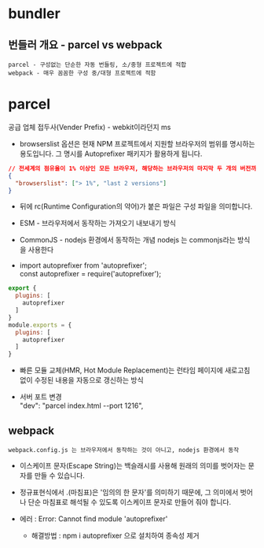 # bundler

## 번들러 개요 - parcel vs webpack

    parcel - 구성없는 단순한 자동 번들링, 소/중형 프로젝트에 적합
    webpack - 매우 꼼꼼한 구성 중/대형 프로젝트에 적함

# parcel

공급 업체 접두사(Vender Prefix) - webkit이라던지 ms

- browserslist 옵션은 현재 NPM 프로젝트에서 지원할 브라우저의 범위를 명시하는 용도입니다.
  그 명시를 Autoprefixer 패키지가 활용하게 됩니다.

```json
// 전세계의 점유율이 1% 이상인 모든 브라우저, 해당하는 브라우저의 마지막 두 개의 버전까지 지원
{
  "browserslist": ["> 1%", "last 2 versions"]
}
```

- 뒤에 rc(Runtime Configuration의 약어)가 붙은 파일은 구성 파일을 의미합니다.

- ESM - 브라우저에서 동작하는 가져오기 내보내기 방식
- CommonJS - nodejs 환경에서 동작하는 개념 nodejs 는 commonjs라는 방식을 사용한다

- import autoprefixer from 'autoprefixer'; <br />
  const autoprefixer = require('autoprefixer');

```js
export {
  plugins: [
    autoprefixer
  ]
}
module.exports = {
  plugins: [
    autoprefixer
  ]
}
```

- 빠른 모듈 교체(HMR, Hot Module Replacement)는 런타임 페이지에 새로고침 없이 수정된 내용을 자동으로 갱신하는 방식

- 서버 포트 변경 <br />
  "dev": "parcel index.html --port 1216",

## webpack

    webpack.config.js 는 브라우저에서 동작하는 것이 아니고, nodejs 환경에서 동작

- 이스케이프 문자(Escape String)는 백슬래시를 사용해 원래의 의미를 벗어자는 문자를 만들 수 있습니다.
- 정규표현식에서 .(마침표)은 '임의의 한 문자'를 의미하기 때문에, 그 의미에서 벗어나 단순 마침표로 해석될 수 있도록 이스케이프 문자로 만들어 줘야 합니다.

- 에러 : Error: Cannot find module 'autoprefixer'
  - 해결방법 : npm i autoprefixer 으로 설치하여 종속성 제거

